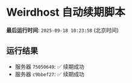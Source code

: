 # Weirdhost 自动续期脚本

**最后运行时间**: `2025-09-18 10:23:58` (北京时间)

## 运行结果

- 服务器 `75050649`: ✅ 续期成功
- 服务器 `c9bbef27`: ✅ 续期成功
